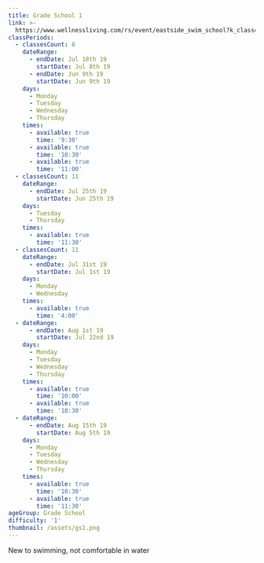 ```yaml
---
title: Grade School 1
link: >-
  https://www.wellnessliving.com/rs/event/eastside_swim_school?k_class=136800&k_class_tab=10910
classPeriods:
  - classesCount: 8
    dateRange:
      - endDate: Jul 18th 19
        startDate: Jul 8th 19
      - endDate: Jun 9th 19
        startDate: Jun 9th 19
    days:
      - Monday
      - Tuesday
      - Wednesday
      - Thursday
    times:
      - available: true
        time: '9:30'
      - available: true
        time: '10:30'
      - available: true
        time: '11:00'
  - classesCount: 11
    dateRange:
      - endDate: Jul 25th 19
        startDate: Jun 25th 19
    days:
      - Tuesday
      - Thursday
    times:
      - available: true
        time: '11:30'
  - classesCount: 11
    dateRange:
      - endDate: Jul 31st 19
        startDate: Jul 1st 19
    days:
      - Monday
      - Wednesday
    times:
      - available: true
        time: '4:00'
  - dateRange:
      - endDate: Aug 1st 19
        startDate: Jul 22nd 19
    days:
      - Monday
      - Tuesday
      - Wednesday
      - Thursday
    times:
      - available: true
        time: '10:00'
      - available: true
        time: '10:30'
  - dateRange:
      - endDate: Aug 15th 19
        startDate: Aug 5th 19
    days:
      - Monday
      - Tuesday
      - Wednesday
      - Thursday
    times:
      - available: true
        time: '10:30'
      - available: true
        time: '11:30'
ageGroup: Grade School
difficulty: '1'
thumbnail: /assets/gs1.png
---
```

New to swimming, not comfortable in water
